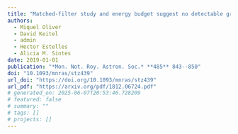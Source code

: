 ```yaml
---
title: "Matched-filter study and energy budget suggest no detectable gravitational-wave 'extended emission' from GW170817"
authors:
  - Miquel Oliver
  - David Keitel
  - admin
  - Hector Estelles
  - Alicia M. Sintes
date: 2019-01-01
publication: "*Mon. Not. Roy. Astron. Soc.* **485** 843--850"
doi: "10.1093/mnras/stz439"
url_doi: "https://doi.org/10.1093/mnras/stz439"
url_pdf: "https://arxiv.org/pdf/1812.06724.pdf"
# generated_on: 2025-06-07T20:53:46.728209
# featured: false
# summary: ""
# tags: []
# projects: []
---
```

